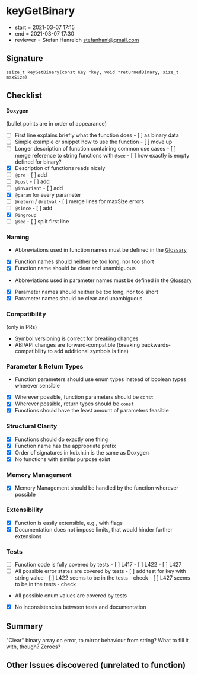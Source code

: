 # keyGetBinary

- start = 2021-03-07 17:15
- end = 2021-03-07 17:30
- reviewer = Stefan Hanreich <stefanhani@gmail.com>

## Signature

`ssize_t keyGetBinary(const Key *key, void *returnedBinary, size_t maxSize)`

## Checklist

#### Doxygen

(bullet points are in order of appearance)

- [ ] First line explains briefly what the function does
      - [ ] as binary data
- [ ] Simple example or snippet how to use the function
      - [ ] move up
- [ ] Longer description of function containing common use cases
      - [ ] merge reference to string functions with `@see`
      - [ ] how exactly is empty defined for binary?
- [x] Description of functions reads nicely
- [ ] `@pre`
      - [ ] add
- [ ] `@post`
      - [ ] add
- [ ] `@invariant`
      - [ ] add
- [x] `@param` for every parameter
- [ ] `@return` / `@retval`
      - [ ] merge lines for maxSize errors
- [ ] `@since`
      - [ ] add
- [x] `@ingroup`
- [ ] `@see`
      - [ ] split first line

### Naming

- Abbreviations used in function names must be defined in the
      [Glossary](/doc/help/elektra-glossary.md)
- [x] Function names should neither be too long, nor too short
- [x] Function name should be clear and unambiguous
- Abbreviations used in parameter names must be defined in the
      [Glossary](/doc/help/elektra-glossary.md)
- [x] Parameter names should neither be too long, nor too short
- [x] Parameter names should be clear and unambiguous

### Compatibility

(only in PRs)

- [Symbol versioning](/doc/dev/symbol-versioning.md)
      is correct for breaking changes
- ABI/API changes are forward-compatible (breaking backwards-compatibility
      to add additional symbols is fine)

### Parameter & Return Types

- Function parameters should use enum types instead of boolean types
      wherever sensible
- [x] Wherever possible, function parameters should be `const`
- [x] Wherever possible, return types should be `const`
- [x] Functions should have the least amount of parameters feasible

### Structural Clarity

- [x] Functions should do exactly one thing
- [x] Function name has the appropriate prefix
- [x] Order of signatures in kdb.h.in is the same as Doxygen
- [x] No functions with similar purpose exist

### Memory Management

- [x] Memory Management should be handled by the function wherever possible

### Extensibility

- [x] Function is easily extensible, e.g., with flags
- [x] Documentation does not impose limits, that would hinder further extensions

### Tests

- [ ] Function code is fully covered by tests
      - [ ] L417
      - [ ] L422
      - [ ] L427
- [ ] All possible error states are covered by tests
      - [ ] add test for key with string value
      - [ ] L422 seems to be in the tests - check
      - [ ] L427 seems to be in the tests - check
- All possible enum values are covered by tests
- [x] No inconsistencies between tests and documentation

## Summary
"Clear" binary array on error, to mirror behaviour from string?
What to fill it with, though? Zeroes?

## Other Issues discovered (unrelated to function)
